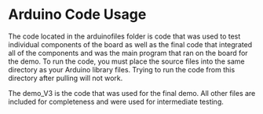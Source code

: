 # Arduino Code Usage

The code located in the arduinofiles folder is code that was used to test individual components of the board as well as the final code that integrated all of the components and was the main program that ran on the board for the demo. To run the code, you must place the source files into the same directory as your Arduino library files. Trying to run the code from this directory after pulling will not work.

The demo_V3 is the code that was used for the final demo. All other files are included for completeness and were used for intermediate testing.

